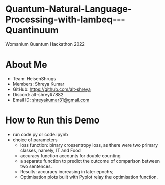# Quantum-Natural-Language-Processing-with-lambeq---Quantinuum
Womanium Quantum Hackathon 2022

# About Me
- Team: HeisenShrugs
- Members: Shreya Kumar
- GitHub: https://github.com/alt-shreya
- Discord: alt-shrey#7882
- Email ID: shreyakumar31@gmail.com

# How to Run this Demo
- run code.py or code.ipynb
- choice of parameters
  - loss function: binary crossentropy loss, as there were two primary classes, namely, IT and Food
  - accuracy function accounts for double counting
  - a separate function to predict the outcome of comparison between two sentences.
  - Results: accuracy increasing in later epochs; 
  - Optimisation plots built with Pyplot relay the optimisation function.
